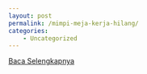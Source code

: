 ```yaml
---
layout: post
permalink: /mimpi-meja-kerja-hilang/
categories:
    - Uncategorized
---
```


[Baca Selengkapnya](/05)